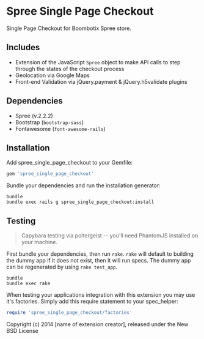 Spree Single Page Checkout
=======================

Single Page Checkout for Boombotix Spree store.

Includes
---------

- Extension of the JavaScript `Spree` object to make API calls to step through the states of the checkout process
- Geolocation via Google Maps
- Front-end Validation via jQuery.payment & jQuery.h5validate plugins


Dependencies
----------

- Spree (v.2.2.2)
- Bootstrap (`bootstrap-sass`)
- Fontawesome (`font-awesome-rails`)


Installation
------------

Add spree_single_page_checkout to your Gemfile:

```ruby
gem 'spree_single_page_checkout'
```

Bundle your dependencies and run the installation generator:

```shell
bundle
bundle exec rails g spree_single_page_checkout:install
```

Testing
-------

> Capybara testing via poltergeist -- you'll need PhantomJS installed on your machine.

First bundle your dependencies, then run `rake`. `rake` will default to building the dummy app if it does not exist, then it will run specs. The dummy app can be regenerated by using `rake test_app`.

```shell
bundle
bundle exec rake
```

When testing your applications integration with this extension you may use it's factories.
Simply add this require statement to your spec_helper:

```ruby
require 'spree_single_page_checkout/factories'
```

Copyright (c) 2014 [name of extension creator], released under the New BSD License
